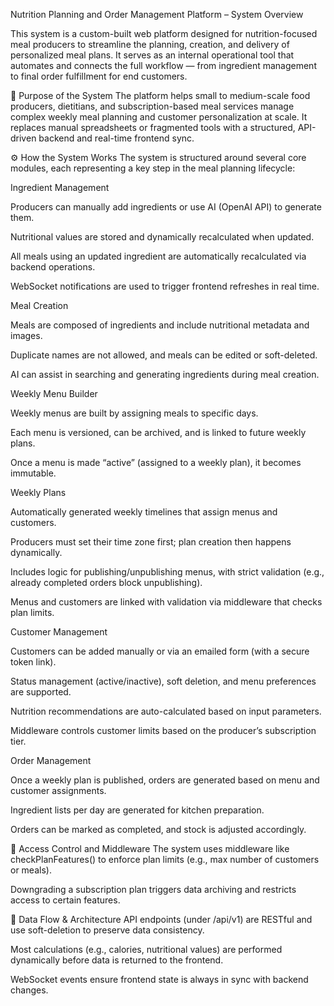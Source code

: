 Nutrition Planning and Order Management Platform – System Overview

This system is a custom-built web platform designed for nutrition-focused meal producers to streamline the planning, creation, and delivery of personalized meal plans. It serves as an internal operational tool that automates and connects the full workflow — from ingredient management to final order fulfillment for end customers.

🧩 Purpose of the System
The platform helps small to medium-scale food producers, dietitians, and subscription-based meal services manage complex weekly meal planning and customer personalization at scale. It replaces manual spreadsheets or fragmented tools with a structured, API-driven backend and real-time frontend sync.

⚙️ How the System Works
The system is structured around several core modules, each representing a key step in the meal planning lifecycle:

Ingredient Management

Producers can manually add ingredients or use AI (OpenAI API) to generate them.

Nutritional values are stored and dynamically recalculated when updated.

All meals using an updated ingredient are automatically recalculated via backend operations.

WebSocket notifications are used to trigger frontend refreshes in real time.

Meal Creation

Meals are composed of ingredients and include nutritional metadata and images.

Duplicate names are not allowed, and meals can be edited or soft-deleted.

AI can assist in searching and generating ingredients during meal creation.

Weekly Menu Builder

Weekly menus are built by assigning meals to specific days.

Each menu is versioned, can be archived, and is linked to future weekly plans.

Once a menu is made “active” (assigned to a weekly plan), it becomes immutable.

Weekly Plans

Automatically generated weekly timelines that assign menus and customers.

Producers must set their time zone first; plan creation then happens dynamically.

Includes logic for publishing/unpublishing menus, with strict validation (e.g., already completed orders block unpublishing).

Menus and customers are linked with validation via middleware that checks plan limits.

Customer Management

Customers can be added manually or via an emailed form (with a secure token link).

Status management (active/inactive), soft deletion, and menu preferences are supported.

Nutrition recommendations are auto-calculated based on input parameters.

Middleware controls customer limits based on the producer’s subscription tier.

Order Management

Once a weekly plan is published, orders are generated based on menu and customer assignments.

Ingredient lists per day are generated for kitchen preparation.

Orders can be marked as completed, and stock is adjusted accordingly.

🔐 Access Control and Middleware
The system uses middleware like checkPlanFeatures() to enforce plan limits (e.g., max number of customers or meals).

Downgrading a subscription plan triggers data archiving and restricts access to certain features.

🔁 Data Flow & Architecture
API endpoints (under /api/v1) are RESTful and use soft-deletion to preserve data consistency.

Most calculations (e.g., calories, nutritional values) are performed dynamically before data is returned to the frontend.

WebSocket events ensure frontend state is always in sync with backend changes.
